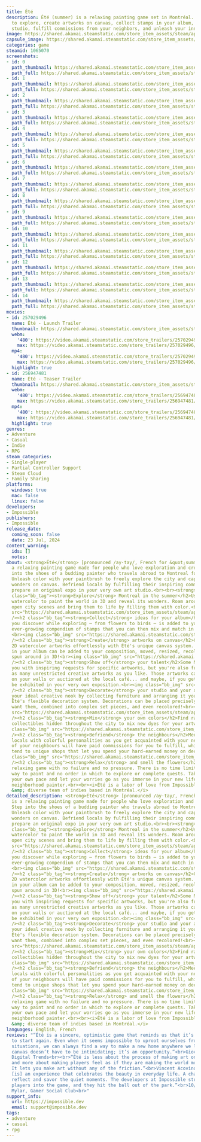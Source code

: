 ```yaml
---
title: Été
description: Été (summer) is a relaxing painting game set in Montréal. Color the city
  to explore, create artworks on canvas, collect stamps in your album, decorate your
  studio, fulfill commissions from your neighbors, and unleash your inner artist!
image: https://shared.akamai.steamstatic.com/store_item_assets/steam/apps/1065070/header.jpg?t=1731731430
capsule_image: https://shared.akamai.steamstatic.com/store_item_assets/steam/apps/1065070/capsule_231x87.jpg?t=1731731430
categories: game
steamid: 1065070
screenshots:
- id: 0
  path_thumbnail: https://shared.akamai.steamstatic.com/store_item_assets/steam/apps/1065070/ss_76165479732e4b6d9575d43f0d41b5b215fcab87.600x338.jpg?t=1731731430
  path_full: https://shared.akamai.steamstatic.com/store_item_assets/steam/apps/1065070/ss_76165479732e4b6d9575d43f0d41b5b215fcab87.1920x1080.jpg?t=1731731430
- id: 1
  path_thumbnail: https://shared.akamai.steamstatic.com/store_item_assets/steam/apps/1065070/ss_5f988403189bba1098d511de4c01a38a1e4375ee.600x338.jpg?t=1731731430
  path_full: https://shared.akamai.steamstatic.com/store_item_assets/steam/apps/1065070/ss_5f988403189bba1098d511de4c01a38a1e4375ee.1920x1080.jpg?t=1731731430
- id: 2
  path_thumbnail: https://shared.akamai.steamstatic.com/store_item_assets/steam/apps/1065070/ss_88cf7ff7547446d8bb41fb2aa112b191dbb31c2a.600x338.jpg?t=1731731430
  path_full: https://shared.akamai.steamstatic.com/store_item_assets/steam/apps/1065070/ss_88cf7ff7547446d8bb41fb2aa112b191dbb31c2a.1920x1080.jpg?t=1731731430
- id: 3
  path_thumbnail: https://shared.akamai.steamstatic.com/store_item_assets/steam/apps/1065070/ss_77f01fe2e8398c2f7600c6c7b39351f1e49643cd.600x338.jpg?t=1731731430
  path_full: https://shared.akamai.steamstatic.com/store_item_assets/steam/apps/1065070/ss_77f01fe2e8398c2f7600c6c7b39351f1e49643cd.1920x1080.jpg?t=1731731430
- id: 4
  path_thumbnail: https://shared.akamai.steamstatic.com/store_item_assets/steam/apps/1065070/ss_632ff0dd2e0554b19518891197347b4c588b66a3.600x338.jpg?t=1731731430
  path_full: https://shared.akamai.steamstatic.com/store_item_assets/steam/apps/1065070/ss_632ff0dd2e0554b19518891197347b4c588b66a3.1920x1080.jpg?t=1731731430
- id: 5
  path_thumbnail: https://shared.akamai.steamstatic.com/store_item_assets/steam/apps/1065070/ss_9fa180b39841cbc1d84872b5583b8fe9f45eac68.600x338.jpg?t=1731731430
  path_full: https://shared.akamai.steamstatic.com/store_item_assets/steam/apps/1065070/ss_9fa180b39841cbc1d84872b5583b8fe9f45eac68.1920x1080.jpg?t=1731731430
- id: 6
  path_thumbnail: https://shared.akamai.steamstatic.com/store_item_assets/steam/apps/1065070/ss_a40b834fd19a1b937032200bdb965b3a78c8ee56.600x338.jpg?t=1731731430
  path_full: https://shared.akamai.steamstatic.com/store_item_assets/steam/apps/1065070/ss_a40b834fd19a1b937032200bdb965b3a78c8ee56.1920x1080.jpg?t=1731731430
- id: 7
  path_thumbnail: https://shared.akamai.steamstatic.com/store_item_assets/steam/apps/1065070/ss_e251afacf3303bd09a041f39439bad5c9cae45ca.600x338.jpg?t=1731731430
  path_full: https://shared.akamai.steamstatic.com/store_item_assets/steam/apps/1065070/ss_e251afacf3303bd09a041f39439bad5c9cae45ca.1920x1080.jpg?t=1731731430
- id: 8
  path_thumbnail: https://shared.akamai.steamstatic.com/store_item_assets/steam/apps/1065070/ss_f1effc3437b082b8ef56c63f955bbbb8c393e3d4.600x338.jpg?t=1731731430
  path_full: https://shared.akamai.steamstatic.com/store_item_assets/steam/apps/1065070/ss_f1effc3437b082b8ef56c63f955bbbb8c393e3d4.1920x1080.jpg?t=1731731430
- id: 9
  path_thumbnail: https://shared.akamai.steamstatic.com/store_item_assets/steam/apps/1065070/ss_e67a55b0870aa1cf3f61943149f6cffcb2665b3f.600x338.jpg?t=1731731430
  path_full: https://shared.akamai.steamstatic.com/store_item_assets/steam/apps/1065070/ss_e67a55b0870aa1cf3f61943149f6cffcb2665b3f.1920x1080.jpg?t=1731731430
- id: 10
  path_thumbnail: https://shared.akamai.steamstatic.com/store_item_assets/steam/apps/1065070/ss_edfa42e8ac2be9da6bf0dba7499e42c87f201fa4.600x338.jpg?t=1731731430
  path_full: https://shared.akamai.steamstatic.com/store_item_assets/steam/apps/1065070/ss_edfa42e8ac2be9da6bf0dba7499e42c87f201fa4.1920x1080.jpg?t=1731731430
- id: 11
  path_thumbnail: https://shared.akamai.steamstatic.com/store_item_assets/steam/apps/1065070/ss_14b3b47de01610999cbecd0225402c07c9c01fd3.600x338.jpg?t=1731731430
  path_full: https://shared.akamai.steamstatic.com/store_item_assets/steam/apps/1065070/ss_14b3b47de01610999cbecd0225402c07c9c01fd3.1920x1080.jpg?t=1731731430
- id: 12
  path_thumbnail: https://shared.akamai.steamstatic.com/store_item_assets/steam/apps/1065070/ss_b3c10dc1cbbf263ffa1d549060542049f1488d16.600x338.jpg?t=1731731430
  path_full: https://shared.akamai.steamstatic.com/store_item_assets/steam/apps/1065070/ss_b3c10dc1cbbf263ffa1d549060542049f1488d16.1920x1080.jpg?t=1731731430
- id: 13
  path_thumbnail: https://shared.akamai.steamstatic.com/store_item_assets/steam/apps/1065070/ss_659c9e81ad120e1e744aead006c82fcfb3f1c781.600x338.jpg?t=1731731430
  path_full: https://shared.akamai.steamstatic.com/store_item_assets/steam/apps/1065070/ss_659c9e81ad120e1e744aead006c82fcfb3f1c781.1920x1080.jpg?t=1731731430
- id: 14
  path_thumbnail: https://shared.akamai.steamstatic.com/store_item_assets/steam/apps/1065070/ss_46d606ee50f9b9b5120cc051db617b1ec37d5959.600x338.jpg?t=1731731430
  path_full: https://shared.akamai.steamstatic.com/store_item_assets/steam/apps/1065070/ss_46d606ee50f9b9b5120cc051db617b1ec37d5959.1920x1080.jpg?t=1731731430
movies:
- id: 257029496
  name: Été - Launch Trailer
  thumbnail: https://shared.akamai.steamstatic.com/store_item_assets/steam/apps/257029496/movie.293x165.jpg?t=1717864774
  webm:
    '480': https://video.akamai.steamstatic.com/store_trailers/257029496/movie480_vp9.webm?t=1717864774
    max: https://video.akamai.steamstatic.com/store_trailers/257029496/movie_max_vp9.webm?t=1717864774
  mp4:
    '480': https://video.akamai.steamstatic.com/store_trailers/257029496/movie480.mp4?t=1717864774
    max: https://video.akamai.steamstatic.com/store_trailers/257029496/movie_max.mp4?t=1717864774
  highlight: true
- id: 256947481
  name: Été - Teaser Trailer
  thumbnail: https://shared.akamai.steamstatic.com/store_item_assets/steam/apps/256947481/movie.293x165.jpg?t=1684338313
  webm:
    '480': https://video.akamai.steamstatic.com/store_trailers/256947481/movie480_vp9.webm?t=1684338313
    max: https://video.akamai.steamstatic.com/store_trailers/256947481/movie_max_vp9.webm?t=1684338313
  mp4:
    '480': https://video.akamai.steamstatic.com/store_trailers/256947481/movie480.mp4?t=1684338313
    max: https://video.akamai.steamstatic.com/store_trailers/256947481/movie_max.mp4?t=1684338313
  highlight: true
genres:
- Adventure
- Casual
- Indie
- RPG
steam_categories:
- Single-player
- Partial Controller Support
- Steam Cloud
- Family Sharing
platforms:
  windows: true
  mac: false
  linux: false
developers:
- Impossible
publishers:
- Impossible
release_date:
  coming_soon: false
  date: 23 Jul, 2024
content_warning:
  ids: []
  notes:
about: <strong>Été</strong> [pronounced /ay·tay/, French for &quot;summer&quot;] is
  a relaxing painting game made for people who love exploration and creativity. Step
  into the shoes of a budding painter who travels abroad to Montreal for a summer.
  Unleash color with your paintbrush to freely explore the city and capture its everyday
  wonders on canvas. Befriend locals by fulfilling their inspiring commissions or
  prepare an original expo in your very own art studio.<br><br><strong>Features:</strong><h2
  class="bb_tag"><strong>Explore</strong> Montreal in the summer</h2>Use gorgeous
  watercolor to paint the world in 3D and reveal its wonders. Roam around peaceful
  open city scenes and bring them to life by filling them with color.<br><img class="bb_img"
  src="https://shared.akamai.steamstatic.com/store_item_assets/steam/apps/1065070/extras/Header_Exploration.gif?t=1731731430"
  /><h2 class="bb_tag"><strong>Collect</strong> ideas for your album</h2>Everything
  you discover while exploring — from flowers to birds — is added to your album, an
  ever-growing compendium of stamps that you can then mix and match in your artworks.
  <br><img class="bb_img" src="https://shared.akamai.steamstatic.com/store_item_assets/steam/apps/1065070/extras/Header_Album.gif?t=1731731430"
  /><h2 class="bb_tag"><strong>Create</strong> artworks on canvas</h2>Create gorgeous
  2D watercolor artworks effortlessly with Été's unique canvas system. Any stamp collected
  in your album can be added to your composition, moved, resized, recolored, and even
  spun around in 3D!<br><img class="bb_img" src="https://shared.akamai.steamstatic.com/store_item_assets/steam/apps/1065070/extras/Header_Canvas.gif?t=1731731430"
  /><h2 class="bb_tag"><strong>Show off</strong> your talent</h2>Some NPCs will commission
  you with inspiring requests for specific artworks, but you're also free to paint
  as many unrestricted creative artworks as you like. Those artworks can then be hung
  on your walls or auctioned at the local café... and maybe, if you get famous enough,
  be exhibited in your very own exposition.<br><img class="bb_img" src="https://shared.akamai.steamstatic.com/store_item_assets/steam/apps/1065070/extras/Header_Gallery.gif?t=1731731430"
  /><h2 class="bb_tag"><strong>Decorate</strong> your studio and your apartment</h2>Build
  your ideal creative nook by collecting furniture and arranging it your way with
  Été's flexible decoration system. Decorations can be placed precisely where you
  want them, combined into complex set pieces, and even recolored!<br><img class="bb_img"
  src="https://shared.akamai.steamstatic.com/store_item_assets/steam/apps/1065070/extras/Header_Decoration.gif?t=1731731430"
  /><h2 class="bb_tag"><strong>Mix</strong> your own colors</h2>Find rare pigment
  collectibles hidden throughout the city to mix new dyes for your artworks and decorations.<br><img
  class="bb_img" src="https://shared.akamai.steamstatic.com/store_item_assets/steam/apps/1065070/extras/Header_Progression.gif?t=1731731430"
  /><h2 class="bb_tag"><strong>Befriend</strong> the neighbours</h2>Meet dozens of
  locals with colorful personalities as you get acquainted with your new city. Some
  of your neighbours will have paid commissions for you to fulfill, while others will
  tend to unique shops that let you spend your hard-earned money on decorations.<br><img
  class="bb_img" src="https://shared.akamai.steamstatic.com/store_item_assets/steam/apps/1065070/extras/Header_Story.gif?t=1731731430"
  /><h2 class="bb_tag"><strong>Relax</strong> and smell the flowers</h2>Été is a deeply
  relaxing game with no failure and no pressure. There is no time limit, no wrong
  way to paint and no order in which to explore or complete quests. Take things at
  your own pace and let your worries go as you immerse in your new life as the friendly
  neighborhood painter.<br><br><i>Été is a labor of love from Impossible, a small
  &amp; diverse team of indies based in Montréal.</i>
detailed_description: <strong>Été</strong> [pronounced /ay·tay/, French for &quot;summer&quot;]
  is a relaxing painting game made for people who love exploration and creativity.
  Step into the shoes of a budding painter who travels abroad to Montreal for a summer.
  Unleash color with your paintbrush to freely explore the city and capture its everyday
  wonders on canvas. Befriend locals by fulfilling their inspiring commissions or
  prepare an original expo in your very own art studio.<br><br><strong>Features:</strong><h2
  class="bb_tag"><strong>Explore</strong> Montreal in the summer</h2>Use gorgeous
  watercolor to paint the world in 3D and reveal its wonders. Roam around peaceful
  open city scenes and bring them to life by filling them with color.<br><img class="bb_img"
  src="https://shared.akamai.steamstatic.com/store_item_assets/steam/apps/1065070/extras/Header_Exploration.gif?t=1731731430"
  /><h2 class="bb_tag"><strong>Collect</strong> ideas for your album</h2>Everything
  you discover while exploring — from flowers to birds — is added to your album, an
  ever-growing compendium of stamps that you can then mix and match in your artworks.
  <br><img class="bb_img" src="https://shared.akamai.steamstatic.com/store_item_assets/steam/apps/1065070/extras/Header_Album.gif?t=1731731430"
  /><h2 class="bb_tag"><strong>Create</strong> artworks on canvas</h2>Create gorgeous
  2D watercolor artworks effortlessly with Été's unique canvas system. Any stamp collected
  in your album can be added to your composition, moved, resized, recolored, and even
  spun around in 3D!<br><img class="bb_img" src="https://shared.akamai.steamstatic.com/store_item_assets/steam/apps/1065070/extras/Header_Canvas.gif?t=1731731430"
  /><h2 class="bb_tag"><strong>Show off</strong> your talent</h2>Some NPCs will commission
  you with inspiring requests for specific artworks, but you're also free to paint
  as many unrestricted creative artworks as you like. Those artworks can then be hung
  on your walls or auctioned at the local café... and maybe, if you get famous enough,
  be exhibited in your very own exposition.<br><img class="bb_img" src="https://shared.akamai.steamstatic.com/store_item_assets/steam/apps/1065070/extras/Header_Gallery.gif?t=1731731430"
  /><h2 class="bb_tag"><strong>Decorate</strong> your studio and your apartment</h2>Build
  your ideal creative nook by collecting furniture and arranging it your way with
  Été's flexible decoration system. Decorations can be placed precisely where you
  want them, combined into complex set pieces, and even recolored!<br><img class="bb_img"
  src="https://shared.akamai.steamstatic.com/store_item_assets/steam/apps/1065070/extras/Header_Decoration.gif?t=1731731430"
  /><h2 class="bb_tag"><strong>Mix</strong> your own colors</h2>Find rare pigment
  collectibles hidden throughout the city to mix new dyes for your artworks and decorations.<br><img
  class="bb_img" src="https://shared.akamai.steamstatic.com/store_item_assets/steam/apps/1065070/extras/Header_Progression.gif?t=1731731430"
  /><h2 class="bb_tag"><strong>Befriend</strong> the neighbours</h2>Meet dozens of
  locals with colorful personalities as you get acquainted with your new city. Some
  of your neighbours will have paid commissions for you to fulfill, while others will
  tend to unique shops that let you spend your hard-earned money on decorations.<br><img
  class="bb_img" src="https://shared.akamai.steamstatic.com/store_item_assets/steam/apps/1065070/extras/Header_Story.gif?t=1731731430"
  /><h2 class="bb_tag"><strong>Relax</strong> and smell the flowers</h2>Été is a deeply
  relaxing game with no failure and no pressure. There is no time limit, no wrong
  way to paint and no order in which to explore or complete quests. Take things at
  your own pace and let your worries go as you immerse in your new life as the friendly
  neighborhood painter.<br><br><i>Été is a labor of love from Impossible, a small
  &amp; diverse team of indies based in Montréal.</i>
languages: English, French
reviews: "“Été is a sincere, optimistic game that reminds us that it’s never too late
  to start again. Even when it seems impossible to uproot ourselves from our current
  situations, we can always find a way to make a new home anywhere we land. A blank
  canvas doesn’t have to be intimidating; it’s an opportunity.”<br>Giovanni Colantonio,
  Digital Trends<br><br>“Été is less about the process of making art on a canvas,
  and more about making players feel as if they are making the world more beautiful.
  It lets you make art without any of the friction.”<br>Vincent Acovino, The Guardian<br><br>“Été
  [is] an experience that celebrates the beauty in everyday life. A chance to pause,
  reflect and savor the quiet moments. The developers at Impossible strived to immerse
  players into the game, and they hit the ball out of the park.”<br>10/10 – Bright
  Mylar, Gamer Social Club<br>"
support_info:
  url: https://impossible.dev
  email: support@imposible.dev
tags:
- adventure
- casual
- rpg
---
```

